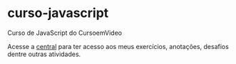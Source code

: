 # curso-javascript
Curso de JavaScript do CursoemVideo

Acesse a <a href="https://joao8victor8santana.github.io/central/central/pag-central.html">central</a> para ter acesso aos meus exercícios, anotações, desafios dentre outras atividades.